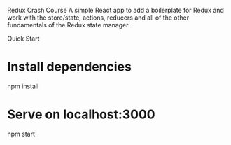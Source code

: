 Redux Crash Course
A simple React app to add a boilerplate for Redux and work with the store/state, actions, reducers and all of the other fundamentals of the Redux state manager.

Quick Start

# Install dependencies

npm install

# Serve on localhost:3000

npm start
